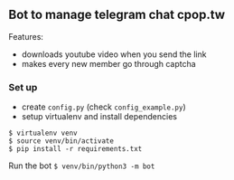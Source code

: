 ## Bot to manage telegram chat cpop.tw

Features:

* downloads youtube video when you send the link
* makes every new member go through captcha

### Set up

- create `config.py` (check `config_example.py`)
- setup virtualenv and install dependencies

```
$ virtualenv venv
$ source venv/bin/activate
$ pip install -r requirements.txt
```

Run the bot
`$ venv/bin/python3 -m bot`
